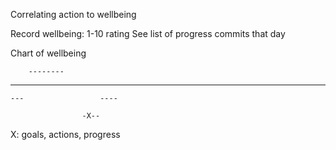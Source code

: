 Correlating action to wellbeing

Record wellbeing: 1-10 rating
See list of progress commits that day

Chart of wellbeing

		--------
----			---
	---					----

					-X--

X: goals, actions, progress